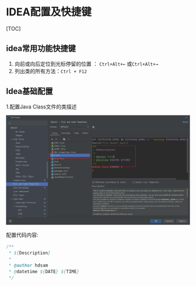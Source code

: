 # IDEA配置及快捷键

[TOC]

## idea常用功能快捷键

1. 向前或向后定位到光标停留的位置 ： `Ctrl+Alt+←` 或`Ctrl+Alt+→`
2. 列出类的所有方法：`Ctrl + F12`



## Idea基础配置

1.配置Java Class文件的类描述

![image-20210310201337330](https://raw.githubusercontent.com/hdsam/MyImages/master/MyNotes/20210310201347.png)

配置代码内容: 

```java
/**
 * ${Description}
 *
 * @author hdsam
 * @datetime ${DATE} ${TIME}
 */
```

